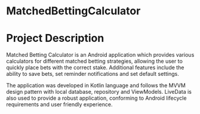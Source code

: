 # MatchedBettingCalculator

# Project Description

Matched Betting Calculator is an Android application which provides various calculators for different matched betting strategies, allowing the user to quickly place bets with the correct stake. Additional features include the ability to save bets, set reminder notifications and set default settings.

The application was developed in Kotlin language and follows the MVVM design pattern with local database, repository and ViewModels. LiveData is also used to provide a robust application, conforming to Android lifecycle requirements and user friendly experience.
